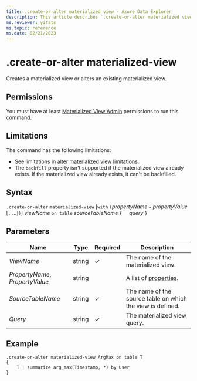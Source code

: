 ```yaml
---
title: .create-or-alter materialized view - Azure Data Explorer
description: This article describes `.create-or-alter materialized view` in Azure Data Explorer.
ms.reviewer: yifats
ms.topic: reference
ms.date: 02/21/2023
---
```

# .create-or-alter materialized-view

Creates a materialized view or alters an existing materialized view.

## Permissions

You must have at least [Materialized View Admin](../access-control/role-based-access-control.md) permissions to run this command.

## Limitations

The command has the following limitations:

* See limitations in [alter materialized view limitations](materialized-view-alter.md#alter-materialized-view-limitations).
* The `backfill` property isn't supported if the materialized view already exists. If the materialized view already exists, it can't be backfilled.

## Syntax

`.create-or-alter` `materialized-view` [`with` `(`*propertyName* `=` *propertyValue* [`,` ...]`)`] *viewName* `on table` *sourceTableName*
`{`
    &nbsp;&nbsp;&nbsp;&nbsp;*query*
`}`

## Parameters

| Name | Type | Required | Description |
|--|--|--|--|
|*ViewName*|string|&check;|The name of the materialized view.|
|*PropertyName*, *PropertyValue*|string||A list of [properties](materialized-view-create.md#properties).|
|*SourceTableName*|string|&check;|The name of the source table on which the view is defined.|
|*Query*|string|&check;|The materialized view query.|

## Example

```kusto
.create-or-alter materialized-view ArgMax on table T
{
    T | summarize arg_max(Timestamp, *) by User
}
```
